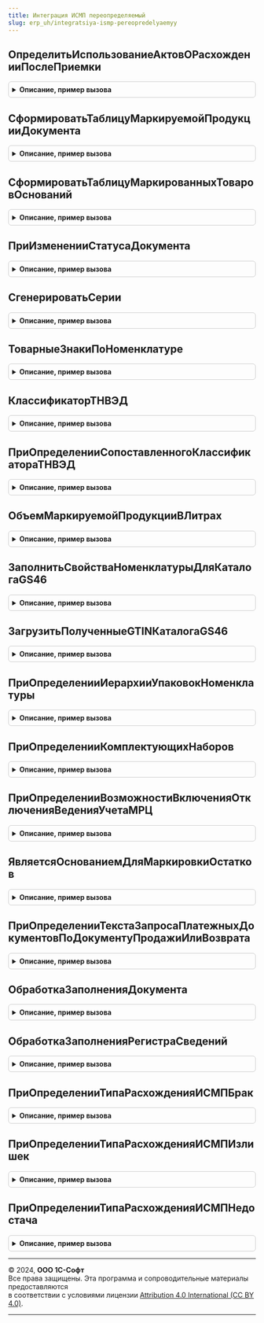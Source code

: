 ```yaml
---
title: Интеграция ИСМП переопределяемый
slug: erp_uh/integratsiya-ismp-pereopredelyaemyy
---
```



## ОпределитьИспользованиеАктовОРасхожденииПослеПриемки
<details style="margin: 1em 0; padding: 0.5em; border: 1px solid #ccc; border-radius: 6px;">

<summary style="font-weight: bold; cursor: pointer;">Описание, пример вызова</summary>

```bsl

//Определяет использование актов о расхождении после приемки для документа
//
//Параметры:
//  Документ     - ДокументСсылка - документ, для которого необходимо определить возможность использования актов о расхождении.
//  Используется - Булево - в данный параметр необходимо установить признак использования актов, по умолчанию установлен в Ложь.
//
Процедура ОпределитьИспользованиеАктовОРасхожденииПослеПриемки(Документ, Используется) Экспорт
```

Пример вызова
```bsl
ИнтеграцияИСМППереопределяемый.ОпределитьИспользованиеАктовОРасхожденииПослеПриемки(Документ, Используется) 
```
</details>

## СформироватьТаблицуМаркируемойПродукцииДокумента
<details style="margin: 1em 0; padding: 0.5em; border: 1px solid #ccc; border-radius: 6px;">

<summary style="font-weight: bold; cursor: pointer;">Описание, пример вызова</summary>

```bsl

//Заполняет в переданную таблицу данные из ТЧ документа.
//
//Параметры:
//   Документ - ДокументСсылка - Документ из ТЧ которого будет происходить заполнение.
//   ТаблицаПродукции - ТаблицаЗначений - Таблица для заполнения данными из документа.
//   ВидМаркируемойПродукции - ПеречислениеСсылка.ВидыПродукцииИС, Массив из ПеречислениеСсылка.ВидыПродукцииИС -
//     вид(ы) маркируемой продукции, которым(и) необходимо заполнить таблицу.
//
Процедура СформироватьТаблицуМаркируемойПродукцииДокумента(Документ, ТаблицаПродукции, ВидМаркируемойПродукции) Экспорт
```

Пример вызова
```bsl
ИнтеграцияИСМППереопределяемый.СформироватьТаблицуМаркируемойПродукцииДокумента(Документ, ТаблицаПродукции, ВидМаркируемойПродукции) 
```
</details>

## СформироватьТаблицуМаркированныхТоваровОснований
<details style="margin: 1em 0; padding: 0.5em; border: 1px solid #ccc; border-radius: 6px;">

<summary style="font-weight: bold; cursor: pointer;">Описание, пример вызова</summary>

```bsl

//Заполняет таблицу маркированный товаров по выбранным документам.
//
//Параметры:
//   Запрос - Запрос - запрос, в котором требуется сформировать временную таблицу.
//   ИсточникОснований - Строка - Имя временной таблицы с колонкой "ДокументОснование".
//   СтандартнаяОбработка - Булево - Необходимость обработки события "по-умолчанию" (установить Ложь при переопределении).
//
Процедура СформироватьТаблицуМаркированныхТоваровОснований(Запрос, ИсточникОснований, СтандартнаяОбработка) Экспорт
```

Пример вызова
```bsl
ИнтеграцияИСМППереопределяемый.СформироватьТаблицуМаркированныхТоваровОснований(Запрос, ИсточникОснований, СтандартнаяОбработка) 
```
</details>

## ПриИзмененииСтатусаДокумента
<details style="margin: 1em 0; padding: 0.5em; border: 1px solid #ccc; border-radius: 6px;">

<summary style="font-weight: bold; cursor: pointer;">Описание, пример вызова</summary>

```bsl

//Дополнительные действия прикладной конфигурации при изменении статуса документа ИСМП.
//
//Параметры:
//   ДокументСсылка   - ДокументСсылка     - ссылка на документ с изменением статуса.
//   ПредыдущийСтатус - ПеречислениеСсылка - предыдущий статус обработки.
//   НовыйСтатус      - ПеречислениеСсылка - новый статус обработки.
//   ПараметрыОбновленияСтатуса - Структура, Неопределено - (См. ИнтеграцияИСМПСлужебныйКлиентСервер.ПараметрыОбновленияСтатуса).
//
Процедура ПриИзмененииСтатусаДокумента(ДокументСсылка, ПредыдущийСтатус, НовыйСтатус, ПараметрыОбновленияСтатуса = Неопределено) Экспорт
```

Пример вызова
```bsl
ИнтеграцияИСМППереопределяемый.ПриИзмененииСтатусаДокумента(ДокументСсылка, ПредыдущийСтатус, НовыйСтатус, ПараметрыОбновленияСтатуса);
```
</details>

## СгенерироватьСерии
<details style="margin: 1em 0; padding: 0.5em; border: 1px solid #ccc; border-radius: 6px;">

<summary style="font-weight: bold; cursor: pointer;">Описание, пример вызова</summary>

```bsl

//Предназачена для реализации механизма генерации серий номенклатуры по переданным данным
//  (См. ИнтеграцияИСМП.СгенерироватьСерии)
//
Процедура СгенерироватьСерии(ДанныеДляГенерации, ВидМаркируемойПродукции) Экспорт
```

Пример вызова
```bsl
ИнтеграцияИСМППереопределяемый.СгенерироватьСерии(ДанныеДляГенерации, ВидМаркируемойПродукции) 
```
</details>

## ТоварныеЗнакиПоНоменклатуре
<details style="margin: 1em 0; padding: 0.5em; border: 1px solid #ccc; border-radius: 6px;">

<summary style="font-weight: bold; cursor: pointer;">Описание, пример вызова</summary>

```bsl

// Определяет заполнение Товарного знака по номенклатуре.
//
// Параметры:
// 	Номенклатура - Массив из ОпределяемыйТип.Номенклатура - Исходные данные для заполнения.
// 	ТоварныеЗнакиПоНоменклатуре - Соответствие:
// 	 * Ключ     - ОпределяемыйТип.Номенклатура - Значение номенклатуры из исходных данных.
// 	 * Значение - Строка, произвольный         - Товарный знак по номенклатуре (значение будет конвертировано в строку).
Процедура ТоварныеЗнакиПоНоменклатуре(Номенклатура, ТоварныеЗнакиПоНоменклатуре) Экспорт
```

Пример вызова
```bsl
ИнтеграцияИСМППереопределяемый.ТоварныеЗнакиПоНоменклатуре(Номенклатура, ТоварныеЗнакиПоНоменклатуре) 
```
</details>

## КлассификаторТНВЭД
<details style="margin: 1em 0; padding: 0.5em; border: 1px solid #ccc; border-radius: 6px;">

<summary style="font-weight: bold; cursor: pointer;">Описание, пример вызова</summary>

```bsl

//Получение ссылки ТН ВЭД по коду.
//
//Параметры:
//  КодТНВЭД - Строка - Код по классификатору товарной номенклатуры внешнеэкономической деятельности.
//  ТНВЭД - Произвольный - искомый элемент.
//
Процедура КлассификаторТНВЭД(КодТНВЭД, ТНВЭД) Экспорт
```

Пример вызова
```bsl
ИнтеграцияИСМППереопределяемый.КлассификаторТНВЭД(КодТНВЭД, ТНВЭД) 
```
</details>

## ПриОпределенииСопоставленногоКлассификатораТНВЭД
<details style="margin: 1em 0; padding: 0.5em; border: 1px solid #ccc; border-radius: 6px;">

<summary style="font-weight: bold; cursor: pointer;">Описание, пример вызова</summary>

```bsl

// Предназначена для поиска по коду элемента в Классификаторе ТН ВЭД.
// Если элемент не найден, то, при использовании классификатора, создать элемент справочника в соответствии с классификатором ТН ВЭД ЕАЭС.
//
// Параметры:
//  КодТНВЭД - Строка - Строка с кодом классификатора ТН ВЭД.
//  ДанныеЭлемента - Структура - Переопределяемый параметр, содержащий структуру со свойствами:
//   * ЭлементСправочника - Произвольный - Ссылка на элемент классификатора.
//   * НаименованиеПолное - Строка - наименование найденного элемента классификатора.
//  Наименование - Строка - Наименование элемента классификатора ТН ВЭД по данным ГИС МТ.
Процедура ПриОпределенииСопоставленногоКлассификатораТНВЭД(КодТНВЭД, ДанныеЭлемента, Наименование = "") Экспорт
```

Пример вызова
```bsl
ИнтеграцияИСМППереопределяемый.ПриОпределенииСопоставленногоКлассификатораТНВЭД(КодТНВЭД, ДанныеЭлемента, Наименование);
```
</details>

## ОбъемМаркируемойПродукцииВЛитрах
<details style="margin: 1em 0; padding: 0.5em; border: 1px solid #ccc; border-radius: 6px;">

<summary style="font-weight: bold; cursor: pointer;">Описание, пример вызова</summary>

```bsl

// Предназначена для получения объема маркируемой продукции в литрах.
//
// Параметры:
//  Таблица - ТаблицаЗначений - Таблица с колонками:
//   * Номенклатура - ОпределяемыйТип.Номенклатура - Ссылка на маркируемую продукцию.
//   * ОбъемВЛитрах - Число - Объем в литрах, который необходимо заполнить.

Процедура ОбъемМаркируемойПродукцииВЛитрах(Таблица) Экспорт
```

Пример вызова
```bsl
ИнтеграцияИСМППереопределяемый.ОбъемМаркируемойПродукцииВЛитрах(Таблица) 
```
</details>

## ЗаполнитьСвойстваНоменклатурыДляКаталогаGS46
<details style="margin: 1em 0; padding: 0.5em; border: 1px solid #ccc; border-radius: 6px;">

<summary style="font-weight: bold; cursor: pointer;">Описание, пример вызова</summary>

```bsl

// Заполняет свойства номенклатуры, используемые для передачи в каталог GS46. Могут быть заполнены колонки:
//   * Торговая марка,
//   * Страна производства,
//   * Вид обуви,
//   * Материал верха,
//   * Материал подкладки,
//   * Материал низа,
//   * Цвет,
//   * Размер.
//
// Параметры:
//   Товары - ДанныеФормыКоллекция - таблица для заполнения.
//
Процедура ЗаполнитьСвойстваНоменклатурыДляКаталогаGS46(Товары) Экспорт
```

Пример вызова
```bsl
ИнтеграцияИСМППереопределяемый.ЗаполнитьСвойстваНоменклатурыДляКаталогаGS46(Товары) 
```
</details>

## ЗагрузитьПолученныеGTINКаталогаGS46
<details style="margin: 1em 0; padding: 0.5em; border: 1px solid #ccc; border-radius: 6px;">

<summary style="font-weight: bold; cursor: pointer;">Описание, пример вызова</summary>

```bsl

Процедура ЗагрузитьПолученныеGTINКаталогаGS46(Товары) Экспорт
```

Пример вызова
```bsl
ИнтеграцияИСМППереопределяемый.ЗагрузитьПолученныеGTINКаталогаGS46(Товары) 
```
</details>

## ПриОпределенииИерархииУпаковокНоменклатуры
<details style="margin: 1em 0; padding: 0.5em; border: 1px solid #ccc; border-radius: 6px;">

<summary style="font-weight: bold; cursor: pointer;">Описание, пример вызова</summary>

```bsl

// Обработчик события получения сведений об иерархии упаковок номенклатуры.
// Если обработчик пустой, то подсистема виртуальной агрегации не сможет автоматически распределять
// коды маркировки по упаковкам. В этом случае будет возможна только ручная агрегация.
//
// Параметры:
//  Номенклатура         - Массив из ОпределяемыйТип.Номенклатура - Номенклатура [Входящий]
//  УпаковкиНоменклатуры - ТаблицаЗначений - сведения об упаковках [Исходящий], должны быть отсортированы по возрастанию коэффициента упаковки:
//   * Номенклатура       - ОпределяемыйТип.Номенклатура - номенклатура упаковки,
//   * Упаковка           - ОпределяемыйТип.Упаковка - упаковка,
//   * РодительУпаковки   - ОпределяемыйТип.Упаковка - родительская упаковка,
//   * ЕдиницаИзмерения   - Строка - наименование единицы измерения упаковки,
//   * Наименование       - Строка - наименование упаковки,
//   * КоличествоУпаковок - Число - количество упаковок, содержащихся в родительской упаковке,
//   * Коэффициент        - Число - коэффициент пересчета в единицу измерения номенклатуры.
//
Процедура ПриОпределенииИерархииУпаковокНоменклатуры(Номенклатура, УпаковкиНоменклатуры) Экспорт
```

Пример вызова
```bsl
ИнтеграцияИСМППереопределяемый.ПриОпределенииИерархииУпаковокНоменклатуры(Номенклатура, УпаковкиНоменклатуры) 
```
</details>

## ПриОпределенииКомплектующихНаборов
<details style="margin: 1em 0; padding: 0.5em; border: 1px solid #ccc; border-radius: 6px;">

<summary style="font-weight: bold; cursor: pointer;">Описание, пример вызова</summary>

```bsl

// Обработчик события получения сведений о комплектующих набора. Данные о комплектующих могут быть
// получены из вариантов комплектации (ERP, УНФ) при создании наборов оптовиками и розничными магазинами из введенных в оборот товаров
// и могут быть получены из производственных спецификаций при производстве наборов и их комплектующих.
// Если обработчик пустой, то в документе маркировки возможно ручное создание наборов, без проверки принадлежности.
//
// Параметры:
//  Наборы - ТаблицаЗначений, ДанныеФормыКоллекция, Массив - массив строк [Входящий]:
//   * НомерСтроки         - Число - уникальный номер строки с набором,
//   * Номенклатура        - ОпределяемыйТип.Номенклатура - номенклатура набора,
//   * Характеристика      - ОпределяемыйТип.ХарактеристикаНоменклатуры - характеристика набора,
//   * Упаковка            - ОпределяемыйТип.Упаковка - упаковка набора,
//   * КоличествоУпаковок  - Число - количество упаковок набора,
//   * Количество          - Число - количество наборов.
//  КомплектующиеНаборов - ТаблицаЗначений - сведения о наборах [Исходящий], должны быть отсортированы по убыванию номера строки набора:
//   * НомерСтрокиНабора            - Число - уникальный номер строки с набором,
//   * НоменклатураНабора           - ОпределяемыйТип.Номенклатура - номенклатура набора,
//   * ХарактеристикаНабора         - ОпределяемыйТип.ХарактеристикаНоменклатуры - характеристика набора,
//   * УпаковкаНабора               - ОпределяемыйТип.Упаковка - упаковка набора,
//   * НомерСтрокиКомплектации      - Число - порядковый номер строки комплектации,
//   * Номенклатура                 - ОпределяемыйТип.Номенклатура - номенклатура комплектующей набора,
//   * Характеристика               - ОпределяемыйТип.ХарактеристикаНоменклатуры - характеристика комплектующей набора,
//   * Упаковка                     - ОпределяемыйТип.Упаковка - упаковка комплектующей набора,
//   * КоличествоУпаковок           - Число - количество упаковок комплектующей набора,
//   * Количество                   - Число - количество комплектующей набора.
Процедура ПриОпределенииКомплектующихНаборов(Наборы, КомплектующиеНаборов) Экспорт
```

Пример вызова
```bsl
ИнтеграцияИСМППереопределяемый.ПриОпределенииКомплектующихНаборов(Наборы, КомплектующиеНаборов) 
```
</details>

## ПриОпределенииВозможностиВключенияОтключенияВеденияУчетаМРЦ
<details style="margin: 1em 0; padding: 0.5em; border: 1px solid #ccc; border-radius: 6px;">

<summary style="font-weight: bold; cursor: pointer;">Описание, пример вызова</summary>

```bsl

// Предназначения для управления признаком возможности включения / отключения ведения учета МРЦ табачной продукции.
// При заполнении причины - соответствующая доступность изменяется, на форме отображатеся указанная причина.
// Например, можно запретить отключение функции, если ведется учет МРЦ в составе серий или характеристик.
//
//Параметры:
//  ВозможноВключение              - Булево - Признак возможности включения.
//  ПричинаНевозможностиВключения  - Строка - Причина, по которой невозможно включить учет МРЦ.
//  ВозможноОтключение             - Булево - Признак возможности отключения.
//  ПричинаНевозможностиОтключения - Строка - Причина, по которой невозможно выключить учет МРЦ.
Процедура ПриОпределенииВозможностиВключенияОтключенияВеденияУчетаМРЦ(ВозможноВключение, ПричинаНевозможностиВключения, ВозможноОтключение, ПричинаНевозможностиОтключения) Экспорт
```

Пример вызова
```bsl
ИнтеграцияИСМППереопределяемый.ПриОпределенииВозможностиВключенияОтключенияВеденияУчетаМРЦ(ВозможноВключение, ПричинаНевозможностиВключения, ВозможноОтключение, ПричинаНевозможностиОтключения) 
```
</details>

## ЯвляетсяОснованиемДляМаркировкиОстатков
<details style="margin: 1em 0; padding: 0.5em; border: 1px solid #ccc; border-radius: 6px;">

<summary style="font-weight: bold; cursor: pointer;">Описание, пример вызова</summary>

```bsl

// Определяет ссылку на документ-основание маркировки товаров, как документ, являющийся основанием для маркировки остатков.
//
// Параметры:
// 	СсылкаНаДокумент   - ОпределяемыйТип.ОснованиеМаркировкаТоваровИСМП - Ссылка на проверямый документ.
// 	ЯвляетсяОснованием - Булево                                         - Выходной параметр.
Процедура ЯвляетсяОснованиемДляМаркировкиОстатков(СсылкаНаДокумент, ЯвляетсяОснованием) Экспорт
```

Пример вызова
```bsl
ИнтеграцияИСМППереопределяемый.ЯвляетсяОснованиемДляМаркировкиОстатков(СсылкаНаДокумент, ЯвляетсяОснованием) 
```
</details>

## ПриОпределенииТекстаЗапросаПлатежныхДокументовПоДокументуПродажиИлиВозврата
<details style="margin: 1em 0; padding: 0.5em; border: 1px solid #ccc; border-radius: 6px;">

<summary style="font-weight: bold; cursor: pointer;">Описание, пример вызова</summary>

```bsl

// При определении текста запроса платежных документов по документу продажи или возврата.
// Определяет текст запроса получения ссылок на платежные документы, из которых могла выполняться проверка средствами ККТ при пробитии чека, для отображения результатов проверки при открытии формы проверки.
//
// Используется в случае наличия функционала, при котором возможно пробитие чека на ККТ из платежного документа, связанного
// с товароучетным документом, в котором присутствуют коды маркировки, и при заполнении параметров сканирования платежного документа используется
// ссылка на платежный документ (ПараметрыСканирования.СсылкаНаДокумент), а не ссылка на товароучетный документ.
// Например: Приходный кассовый ордер может быть оформлен по нескольким документам Реализации товара с кодами маркировки,
// при этом при заполнении параметров сканирования для ПКО ПараметрыСканирования.СсылкаНаДокумент - устанавливается ссылка
// на ПКО. В этом случае, в переопределеннии необходимо дополнить текст запроса для получения документов ПКО,
// связанными с текущей реализацией. Возможен аналогичный сценарий с РКО и Возвратом.
//
// Текст запроса присоединяется конструкцией ОБЪЕДИНИТЬ ВСЕ, должен содержать единственное поле поле со ссылкой на платежный документ
// типа ОпределяемыйТип.ОснованиеФискальнойОперацииИСМП.
// В запросе установлен параметр &СсылкаНаДокумент значением параметра СсылкаНаДокумент.
//
// Параметры:
//  СсылкаНаДокумент                - ОпределяемыйТип.ОснованиеФискальнойОперацииИСМП - Ссылка на товароучетный документ.
//  ТекстЗапросаПлатежныхДокументов - Строка - Текст запроса платежных документов по товароучетному
Процедура ПриОпределенииТекстаЗапросаПлатежныхДокументовПоДокументуПродажиИлиВозврата(СсылкаНаДокумент, ТекстЗапросаПлатежныхДокументов) Экспорт
```

Пример вызова
```bsl
ИнтеграцияИСМППереопределяемый.ПриОпределенииТекстаЗапросаПлатежныхДокументовПоДокументуПродажиИлиВозврата(СсылкаНаДокумент, ТекстЗапросаПлатежныхДокументов) 
```
</details>

## ОбработкаЗаполненияДокумента
<details style="margin: 1em 0; padding: 0.5em; border: 1px solid #ccc; border-radius: 6px;">

<summary style="font-weight: bold; cursor: pointer;">Описание, пример вызова</summary>

```bsl

//Вызывается при вводе документа на основании, при выполнении метода Заполнить или при интерактивном вводе нового.
//
//Параметры:
//   ДокументОбъект - ДокументОбъект - заполняемый документ,
//   ДанныеЗаполнения - Произвольный - значение, которое используется как основание для заполнения,
//   ТекстЗаполнения - Строка, Неопределено - текст, используемый для заполнения документа,
//   СтандартнаяОбработка - Булево - признак выполнения стандартной (системной) обработки события.
//
Процедура ОбработкаЗаполненияДокумента(ДокументОбъект, ДанныеЗаполнения, ТекстЗаполнения, СтандартнаяОбработка) Экспорт
```

Пример вызова
```bsl
ИнтеграцияИСМППереопределяемый.ОбработкаЗаполненияДокумента(ДокументОбъект, ДанныеЗаполнения, ТекстЗаполнения, СтандартнаяОбработка) 
```
</details>

## ОбработкаЗаполненияРегистраСведений
<details style="margin: 1em 0; padding: 0.5em; border: 1px solid #ccc; border-radius: 6px;">

<summary style="font-weight: bold; cursor: pointer;">Описание, пример вызова</summary>

```bsl

//Вызывается при выполнении заполнения набора из какого-либо значения.
//
//Параметры:
//   РегистрСведенийНаборЗаписей - РегистрСведенийНаборЗаписей - заполняемый регистр сведений,
//   ДанныеЗаполнения - Произвольный - значение, которое используется как основание для заполнения,
//   СтандартнаяОбработка - Булево - признак выполнения стандартной (системной) обработки события.
//
Процедура ОбработкаЗаполненияРегистраСведений(РегистрСведенийНаборЗаписей, ДанныеЗаполнения, СтандартнаяОбработка) Экспорт
```

Пример вызова
```bsl
ИнтеграцияИСМППереопределяемый.ОбработкаЗаполненияРегистраСведений(РегистрСведенийНаборЗаписей, ДанныеЗаполнения, СтандартнаяОбработка) 
```
</details>

## ПриОпределенииТипаРасхожденияИСМПБрак
<details style="margin: 1em 0; padding: 0.5em; border: 1px solid #ccc; border-radius: 6px;">

<summary style="font-weight: bold; cursor: pointer;">Описание, пример вызова</summary>

```bsl

// Реализовать получение значение Брак определяемого типа ТипРасхожденияИСМП.
// Параметры:
//  ТипРасхождения - ОпределяемыйТип.ТипРасхожденияИСМП - для определения типа расхождения
Процедура ПриОпределенииТипаРасхожденияИСМПБрак(ТипРасхождения) Экспорт
```

Пример вызова
```bsl
ИнтеграцияИСМППереопределяемый.ПриОпределенииТипаРасхожденияИСМПБрак(ТипРасхождения) 
```
</details>

## ПриОпределенииТипаРасхожденияИСМПИзлишек
<details style="margin: 1em 0; padding: 0.5em; border: 1px solid #ccc; border-radius: 6px;">

<summary style="font-weight: bold; cursor: pointer;">Описание, пример вызова</summary>

```bsl

// Реализовать получение значение Излишек определяемого типа ТипРасхожденияИСМП.
// Параметры:
//  ТипРасхождения - ОпределяемыйТип.ТипРасхожденияИСМП - для определения типа расхождения
Процедура ПриОпределенииТипаРасхожденияИСМПИзлишек(ТипРасхождения) Экспорт
```

Пример вызова
```bsl
ИнтеграцияИСМППереопределяемый.ПриОпределенииТипаРасхожденияИСМПИзлишек(ТипРасхождения) 
```
</details>

## ПриОпределенииТипаРасхожденияИСМПНедостача
<details style="margin: 1em 0; padding: 0.5em; border: 1px solid #ccc; border-radius: 6px;">

<summary style="font-weight: bold; cursor: pointer;">Описание, пример вызова</summary>

```bsl

// Реализовать получение значение Недостача определяемого типа ТипРасхожденияИСМП.
// Параметры:
//  ТипРасхождения - ОпределяемыйТип.ТипРасхожденияИСМП - для определения типа расхождения
//
Процедура ПриОпределенииТипаРасхожденияИСМПНедостача(ТипРасхождения) Экспорт
```

Пример вызова
```bsl
ИнтеграцияИСМППереопределяемый.ПриОпределенииТипаРасхожденияИСМПНедостача(ТипРасхождения) 
```
</details>

---

© 2024, **ООО 1С-Софт**  
Все права защищены. Эта программа и сопроводительные материалы предоставляются  
в соответствии с условиями лицензии [Attribution 4.0 International (CC BY 4.0)](https://creativecommons.org/licenses/by/4.0/legalcode).

---

